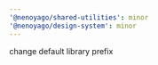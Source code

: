 ```yaml
---
'@nenoyago/shared-utilities': minor
'@nenoyago/design-system': minor
---
```


change default library prefix
